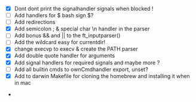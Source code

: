 


- [X] Dont dont print the signalhandler signals when blocked !
- [ ] Add handlers for $ bash sign $?
- [ ] Add redirections 
- [X] Add semicolon ; & special char \n handler in the parser
- [ ] Add bonus && and || to the ft_inputparser()
- [ ] Add the wildcard easy for currentdir!
- [X] change execvp to execv & create the PATH parser
- [X] Add double quote handler for arguments
- [x] Add signal handlers for required signals and maybe more ?
- [ ] Add all builtin cmds to ownCmdhandler export, unset? 
- [x] Add to darwin Makefile for cloning the homebrew and installing it when in mac
-